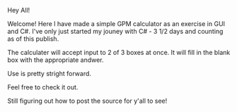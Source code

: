 Hey All!

Welcome! Here I have made a simple GPM calculator as an exercise in GUI and C#.
I've only just started my jouney with C# - 3 1/2 days and counting as of this publish.

The calculater will accept input to 2 of 3 boxes at once.
It will fill in the blank box with the appropriate andwer.

Use is pretty stright forward.

Feel free to check it out. 

Still figuring out how to post the source for y'all to see!
